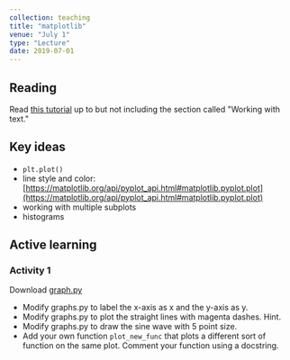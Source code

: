 ```yaml
---
collection: teaching
title: "matplotlib"
venue: "July 1"
type: "Lecture"
date: 2019-07-01
---
```


## Reading
Read [this tutorial](https://matplotlib.org/users/pyplot_tutorial.html) up to but not including the section called "Working with text."

## Key ideas
* `plt.plot()`
* line style and color: [https://matplotlib.org/api/pyplot_api.html#matplotlib.pyplot.plot](https://matplotlib.org/api/pyplot_api.html#matplotlib.pyplot.plot)
* working with multiple subplots
* histograms

## Active learning

### Activity 1
Download [graph.py](https://lgw2.github.io/teaching/csci127-summer-2019/lectures/graph.py)
* Modify graphs.py to label the x-axis as x and the y-axis as y.
* Modify graphs.py to plot the straight lines with magenta dashes. Hint.
* Modify graphs.py to draw the sine wave with 5 point size.
* Add your own function `plot_new_func` that plots a different sort of function on the
same plot. Comment your function using a docstring.
